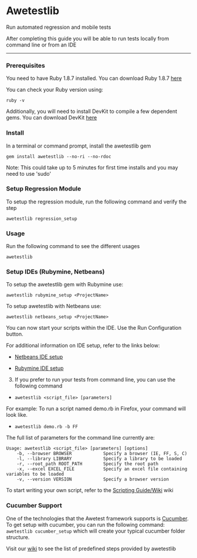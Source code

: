 Awetestlib
==========

Run automated regression and mobile tests

After completing this guide you will be able to run tests locally from command line or from an IDE

------------

### Prerequisites

You need to have Ruby 1.8.7 installed. You can download Ruby 1.8.7 
[here](http://rubyinstaller.org/downloads/)

You can check your Ruby version using:

    ruby -v

Additionally, you will need to install DevKit to compile a few dependent gems. You can download DevKit
[here](http://rubyinstaller.org/downloads/)

### Install

In a terminal or command prompt, install the awetestlib gem

    gem install awetestlib --no-ri --no-rdoc

Note: This could take up to 5 minutes for first time installs and you may need to use 'sudo'


### Setup Regression Module

To setup the regression module, run the following command and verify the step
  
    awetestlib regression_setup

### Usage

Run the following command to see the different usages

    awetestlib

### Setup IDEs (Rubymine, Netbeans)

To setup the awetestlib gem with Rubymine use:

    awetestlib rubymine_setup <ProjectName>
    
To setup awetestlib with Netbeans use:
 
    awetestlib netbeans_setup <ProjectName>

You can now start your scripts within the IDE. Use the Run Configuration button.

For additional information on IDE setup, refer to the links below:

  - [Netbeans IDE setup](https://github.com/3qilabs/awetestlib/blob/develop/netbeans_setup.md)

  - [Rubymine IDE setup](https://github.com/3qilabs/awetestlib/blob/develop/rubymine_setup.md)

3. If you prefer to run your tests from command line, you can use the following command
  - `awetestlib <script_file> [parameters]`

  For example: To run a script named demo.rb in Firefox, your command will look like.
  - `awetestlib demo.rb -b FF`

The full list of parameters for the command line currently are:

    Usage: awetestlib <script_file> [parameters] [options]
        -b, --browser BROWSER            Specify a browser (IE, FF, S, C)
        -l, --library LIBRARY            Specify a library to be loaded
        -r, --root_path ROOT_PATH        Specify the root path
        -x, --excel EXCEL_FILE           Specify an excel file containing variables to be loaded
        -v, --version VERSION            Specify a browser version

To start writing your own script, refer to the [Scripting Guide/Wiki](https://github.com/3qilabs/awetestlib/wiki/Getting-Started---Scripting) wiki

### Cucumber Support 

One of the technologies that the Awetest framework supports is [Cucumber](http://cukes.info/). To get setup with cucumber, you can run the following command: `awetestlib cucumber_setup` which will create your typical cucumber folder structure.

Visit our [wiki](https://github.com/3qilabs/awetestlib/wiki/Predefined-Cucumber-Web-Steps) to see the list of predefined steps provided by awetestlib


